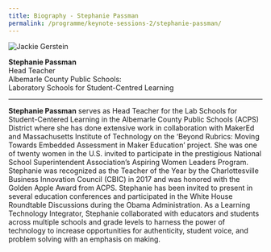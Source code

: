 ```yaml
---
title: Biography - Stephanie Passman
permalink: /programme/keynote-sessions-2/stephanie-passman/
---
```


<div style="width:150px"><img src="/images/Photo_Stephanie Passman.jpg" alt="Jackie Gerstein" /></div>

**Stephanie Passman**<br>
Head Teacher<br>
Albemarle County Public Schools:<br> 
Laboratory Schools for Student-Centred Learning


---

**Stephanie Passman** serves as Head Teacher for the Lab Schools for Student-Centered Learning in the Albemarle County Public Schools (ACPS) District where she has done extensive work in collaboration with MakerEd and Massachusetts Institute of Technology on the ‘Beyond Rubrics: Moving Towards Embedded Assessment in Maker Education’ project. She was one of twenty women in the U.S. invited to participate in the prestigious National School Superintendent Association’s Aspiring Women Leaders Program. Stephanie was recognized as the Teacher of the Year by the Charlottesville Business Innovation Council (CBIC) in 2017 and was honored with the Golden Apple Award from ACPS. Stephanie has been invited to present in several education conferences and participated in the White House Roundtable Discussions during the Obama Administration. As a Learning Technology Integrator, Stephanie collaborated with educators and students across multiple schools and grade levels to harness the power of technology to increase opportunities for authenticity, student voice, and problem solving with an emphasis on making.
